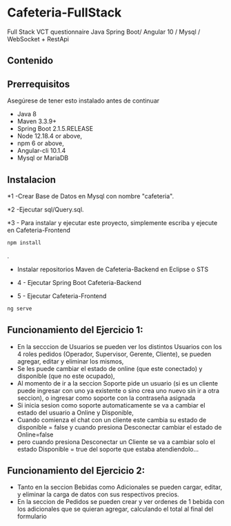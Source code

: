 # Cafeteria-FullStack
 Full Stack VCT questionnaire Java Spring Boot/ Angular 10 / Mysql / WebSocket + RestApi

## Contenido
	
## Prerrequisitos
Asegúrese de tener esto instalado antes de continuar
- Java 8
- Maven 3.3.9+
- Spring Boot 2.1.5.RELEASE
- Node 12.18.4 or above,  
- npm 6 or above,   
- Angular-cli 10.1.4
- Mysql or MariaDB

## Instalacion
*1 -Crear Base de Datos en Mysql con nombre "cafeteria".

*2 -Ejecutar sql/Query.sql.

*3 - Para instalar y ejecutar este proyecto, simplemente escriba y ejecute en Cafeteria-Frontend
```bash
npm install
```
.
* Instalar repositorios Maven de Cafeteria-Backend en Eclipse o STS

* 4 - Ejecutar Spring Boot Cafeteria-Backend
* 5 - Ejecutar Cafeteria-Frontend
```bash
ng serve
```


## Funcionamiento del Ejercicio 1:

* En la secccion de Usuarios se pueden ver los distintos Usuarios con los 4 roles pedidos (Operador, Supervisor, Gerente, Cliente), se pueden agregar, editar y eliminar los mismos, 
* Se les puede cambiar el estado de online (que este conectado) y disponible (que no este ocupado),
* Al momento de ir a la seccion Soporte pide un usuario (si es un cliente puede ingresar con uno ya existente o sino crea uno nuevo sin ir a otra seccion), o ingresar como soporte con la contraseña asignada
* Si inicia sesion como soporte automaticamente se va a cambiar el estado del usuario a Online y Disponible, 
* Cuando comienza el chat con un cliente este cambia su estado de disponible = false y cuando presiona Desconectar cambiar el estado de Online=false 
* pero cuando presiona Desconectar un Cliente se va a cambiar solo el estado Disponible = true del soporte que estaba atendiendolo...


## Funcionamiento del Ejercicio 2:

* Tanto en la seccion Bebidas como Adicionales se pueden cargar, editar, y eliminar la carga de datos con sus respectivos precios.
* En la seccion de Pedidos se pueden crear y ver ordenes de 1 bebida con los adicionales que se quieran agregar, calculando el total al final del formulario
